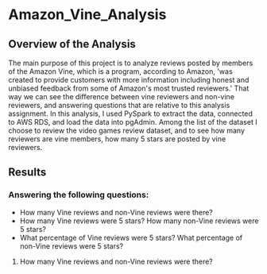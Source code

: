 # Amazon_Vine_Analysis
## Overview of the Analysis
The main purpose of this project is to analyze reviews posted by members of the Amazon Vine, which is a program, according to Amazon, 'was created to provide customers with more information including honest and unbiased feedback from some of Amazon's most trusted reviewers.' That way we can see the difference between vine reviewers and non-vine reviewers, and answering questions that are relative to this analysis assignment. 
In this analysis, I used PySpark to extract the data, connected to AWS RDS, and load the data into pgAdmin. Among the list of the dataset I choose to review the video games review dataset, and to see how many reviewers are vine members, how many 5 stars are posted by vine reviewers. 

## Results
### Answering the following questions: 
- How many Vine reviews and non-Vine reviews were there?
- How many Vine reviews were 5 stars? How many non-Vine reviews were 5 stars?
- What percentage of Vine reviews were 5 stars? What percentage of non-Vine reviews were 5 stars?

1. How many Vine reviews and non-Vine reviews were there?
  
